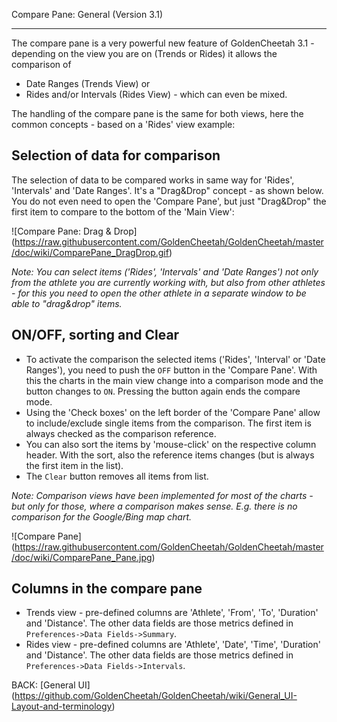 Compare Pane: General (Version 3.1)
***

The compare pane is a very powerful new feature of GoldenCheetah 3.1 - depending on the view you are on (Trends or Rides) it allows the comparison of 
* Date Ranges (Trends View) or 
* Rides and/or Intervals (Rides View) - which can even be mixed.

The handling of the compare pane is the same for both views, here the common concepts - based on a 'Rides' view example:

## Selection of data for comparison

The selection of data to be compared works in same way for 'Rides', 'Intervals' and 'Date Ranges'. It's a "Drag&Drop" concept - as shown below. You do not even need to open the 'Compare Pane', but just "Drag&Drop" the first item to compare to the bottom of the 'Main View':

![Compare Pane: Drag & Drop] (https://raw.githubusercontent.com/GoldenCheetah/GoldenCheetah/master/doc/wiki/ComparePane_DragDrop.gif)

_Note: You can select items ('Rides', 'Intervals' and 'Date Ranges') not only from the athlete you are currently working with, but also from other athletes - for this you need to open the other athlete in a separate window to be able to "drag&drop" items._

## ON/OFF, sorting and Clear 

* To activate the comparison the selected items ('Rides', 'Interval' or 'Date Ranges'), you need to push the `OFF` button in the 'Compare Pane'. With this the charts in the main view change into a comparison mode and the button changes to `ON`. Pressing the button again ends the compare mode.
* Using the 'Check boxes' on the left border of the 'Compare Pane' allow to include/exclude single items from the comparison. The first item is always checked as the comparison reference.
* You can also sort the items by 'mouse-click' on the respective column header. With the sort, also the reference items changes (but is always the first item in the list).
* The `Clear` button removes all items from list. 

_Note: Comparison views have been implemented for most of the charts - but only for those, where a comparison makes sense. E.g. there is no comparison for the Google/Bing map chart._

![Compare Pane] (https://raw.githubusercontent.com/GoldenCheetah/GoldenCheetah/master/doc/wiki/ComparePane_Pane.jpg)

## Columns in the compare pane

* Trends view - pre-defined columns are 'Athlete', 'From', 'To', 'Duration' and 'Distance'. The other data fields are those metrics defined in `Preferences->Data Fields->Summary`.
* Rides view - pre-defined columns are 'Athlete', 'Date', 'Time', 'Duration' and 'Distance'. The other data fields are those metrics defined in `Preferences->Data Fields->Intervals`.

BACK: [General UI] (https://github.com/GoldenCheetah/GoldenCheetah/wiki/General_UI-Layout-and-terminology)


